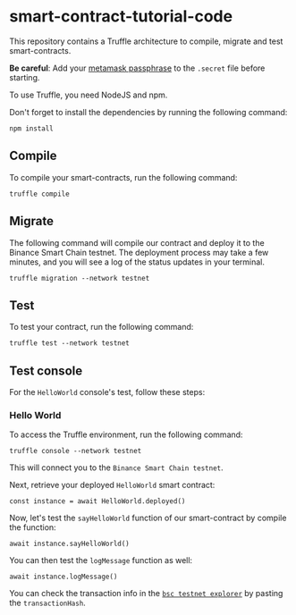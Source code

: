 # smart-contract-tutorial-code

This repository contains a Truffle architecture to compile, migrate and test smart-contracts.

**Be careful**: Add your [metamask passphrase](https://metamask.zendesk.com/hc/en-us/articles/360015290032-How-to-reveal-your-Secret-Recovery-Phrase) to the `.secret` file before starting.

To use Truffle, you need NodeJS and npm.

Don't forget to install the dependencies by running the following command:
```
npm install
```

## Compile

To compile your smart-contracts, run the following command:
```
truffle compile
```

## Migrate

The following command will compile our contract and deploy it to the Binance Smart Chain testnet. The deployment process may take a few minutes, and you will see a log of the status updates in your terminal.
```
truffle migration --network testnet
```

## Test

To test your contract, run the following command:
```
truffle test --network testnet
```

## Test console

For the `HelloWorld` console's test, follow these steps:

### Hello World

To access the Truffle environment, run the following command:
```
truffle console --network testnet
```
This will connect you to the `Binance Smart Chain testnet`.

Next, retrieve your deployed `HelloWorld` smart contract:
```
const instance = await HelloWorld.deployed()
```

Now, let's test the `sayHelloWorld` function of our smart-contract by compile the function:
```
await instance.sayHelloWorld()
```

You can then test the `logMessage` function as well:
```
await instance.logMessage()
```

You can check the transaction info in the [`bsc testnet explorer`](https://testnet.bscscan.com/) by pasting the `transactionHash`.